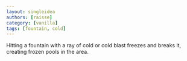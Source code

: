 ```yaml
---
layout: singleidea
authors: [raisse]
category: [vanilla]
tags: [fountain, cold]
---
```

Hitting a fountain with a ray of cold or cold blast freezes and breaks it, creating frozen pools in the area.
